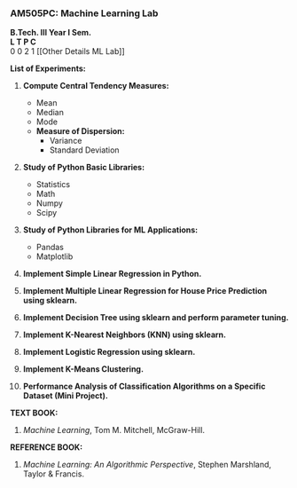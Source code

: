 ### AM505PC: Machine Learning Lab
**B.Tech. III Year I Sem.**  
**L T P C**  
0 0 2 1
[[Other Details ML Lab]]

**List of Experiments:**
1. **Compute Central Tendency Measures:**
   - Mean
   - Median
   - Mode
   - **Measure of Dispersion:**
     - Variance
     - Standard Deviation

2. **Study of Python Basic Libraries:**
   - Statistics
   - Math
   - Numpy
   - Scipy

3. **Study of Python Libraries for ML Applications:**
   - Pandas
   - Matplotlib

4. **Implement Simple Linear Regression in Python.**

5. **Implement Multiple Linear Regression for House Price Prediction using sklearn.**

6. **Implement Decision Tree using sklearn and perform parameter tuning.**

7. **Implement K-Nearest Neighbors (KNN) using sklearn.**

8. **Implement Logistic Regression using sklearn.**

9. **Implement K-Means Clustering.**

10. **Performance Analysis of Classification Algorithms on a Specific Dataset (Mini Project).**

**TEXT BOOK:**
1. *Machine Learning*, Tom M. Mitchell, McGraw-Hill.

**REFERENCE BOOK:**
1. *Machine Learning: An Algorithmic Perspective*, Stephen Marshland, Taylor & Francis.
